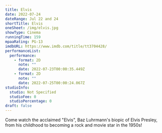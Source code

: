 ```yaml
---
title: Elvis
date: 2022-07-24
dateRange: Jul 22 and 24
shortTitle: Elvis
oneSheet: /img/elvis.jpg
showType: Cinema
runningTime: 159
mpaaRating: PG-13
imdbURL: https://www.imdb.com/title/tt3704428/
performanceList:
  performance:
    - format: 2D
      note: ""
      date: 2022-07-23T00:00:35.449Z
    - format: 2D
      note: ""
      date: 2022-07-25T00:00:24.067Z
studioInfo:
  studio: Not Specified
  studioFee: 0
  studioPercentage: 0
draft: false
---
```

Come watch the acclaimed "Elvis", Baz Luhrmann's biopic of Elvis Presley, from his childhood to becoming a rock and movie star in the 1950s!